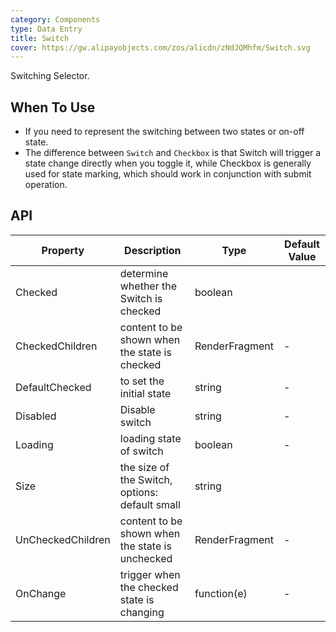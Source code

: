 ```yaml
---
category: Components
type: Data Entry
title: Switch
cover: https://gw.alipayobjects.com/zos/alicdn/zNdJQMhfm/Switch.svg
---
```


Switching Selector.

## When To Use

- If you need to represent the switching between two states or on-off state.
- The difference between `Switch` and `Checkbox` is that Switch will trigger a state change directly when you toggle it, while Checkbox is generally used for state marking, which should work in conjunction with submit operation.


## API

| Property | Description | Type | Default Value |
| --- | --- | --- | --- |
| Checked            | determine whether the Switch is checked         | boolean         |
| CheckedChildren            | content to be shown when the state is checked        | RenderFragment         |-       |
| DefaultChecked |to set the initial state     | string        | -         |
| Disabled              |Disable switch       | string        | -        |
| Loading | loading state of switch                             | boolean        | -         |
| Size | the size of the Switch, options: default small      | string         |
| UnCheckedChildren | content to be shown when the state is unchecked                       | RenderFragment        | -         |
| OnChange |trigger when the checked state is changing                            | function(e)        | -         |
